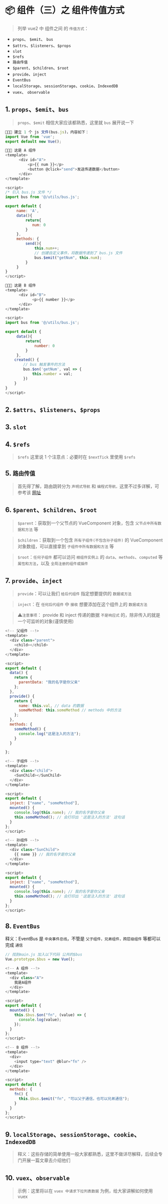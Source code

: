 # 📦 组件（三）之 组件传值方式

> 列举 vue2 中 组件之间 的 `传值方式`：

- `props`、 `$emit`、 `bus`
- `$attrs`、`$listeners`、`$props`
- `slot`
- `$refs`
- `路由传值`
- `$parent`、`$children`、`$root`
- `provide`、`inject`
- `EventBus`
- `localStorage`、`sessionStorage`、`cookie`、`IndexedDB`
- `vuex`、 `observable`

## 1. `props`、`$emit`、`bus`

> `props`、`$emit` 相信大家应该都熟悉，这里就 `bus` 展开说一下

```javascript
🌟🌟🌟 建立 1 个 js 文件(bus.js)，内容如下：
import Vue from 'vue';
export default new Vue();
```

```javascript
🌟🌟🌟 这是 A 组件
<template>
      <div id="A">
          <p>{{ num }}</p>
          <button @click="send">发送传递数据</button>
      </div>
</template>

<script>
/* 引入 bus.js 文件 */
import bus from '@/utils/bus.js';

export default {
     name: 'A',
     data(){
         return{
            num: 0
         }
     },
     methods: {
         send(){
             this.num++;
             // 创建自定义事件，将数据传递到了 bus.js 文件
             bus.$emit("getNum", this.num);
         }
     }
}
</script>
```

```javascript
🌟🌟🌟 这是 B 组件
<template>
      <div id="B">
            <p>{{ number }}</p>
      </div>
</template>

<script>
import bus from '@/utils/bus.js';

export default {
     data(){
         return{
             number: 0
         }
     },
    created() {
        // bus 触发事件的方法
        bus.$on('getNum', val => {
            this.number = val;
        })
    }
}
</script>
```

## 2. `$attrs`、`$listeners`、`$props`

## 3. `slot`

## 4. `$refs`

> `$refs` 这里说 1 个注意点：必要时在 `$nextTick` 里使用 `$refs`

## 5. `路由传值`

> 首先得了解，路由跳转分为 `声明式导航` 和 `编程式导航，`这里不过多详解，可参考该 [网址](https://gitcode.csdn.net/65e7d37c1a836825ed7897f4.html#devmenu3)

## 6. `$parent`、`$children`、`$root`

> `$parent`：获取到一个父节点的 VueComponent 对象，包含 `父节点中所有数据和方法` 等

> `$children`：获取到一个包含 `所有子组件(不包含孙子组件)` 的 VueComponent 对象数组，可以直接拿到 `子组件中所有数据和方法` 等

> `$root`：`任何子组件` 都可以访问 `根组件实例上` 的 `data`、`methods`、`computed` 等 `属性和方法`，以及 `全局注册的组件或插件`

## 7. `provide`、`inject`

> `provide`：可以让我们 `给后代组件` 指定想要提供的 `数据或方法`

> `inject`：在 `任何后代组件` 中 `接收` 想要添加在这个组件上的 `数据或方法`

> ⚠️`注意事项`： provide 和 inject 传递的数据 `不是响应式` 的，除非传入的就是一个可监听的对象(谨慎使用)

```javascript
<!-- 父组件 --!>
<template>
  <div class="parent">
    <child></child>
  </div>
</template>

<script>
export default {
  data() {
    return {
      parentData: "我的名字是你父亲"
    };
  },
  provide() {
    return {
      name: this.val, // data 的数据
      someMethod: this.someMethod // methods 中的方法
    };
  },
  methods: {
    someMethod() {
      console.log("这是注入的方法");
    }
  }

};

<!-- 子组件 --!>
<template>
  <div class="child">
    <SunChild></SunChild>
  </div>
</template>

<script>
export default {
  inject: ["name", "someMethod"],
  mounted() {
    console.log(this.name); // 我的名字是你父亲
    this.someMethod(); // 会打印出 '这是注入的方法' 这句话
  }
};
</script>

<!-- 孙组件 --!>
<template>
  <div class="SunChild">
    {{ name }} // 我的名字是你父亲
  </div>
</template>

<script>
export default {
  inject: ["name", "someMethod"],
  mounted() {
    console.log(this.name); // 我的名字是你父亲
    this.someMethod(); // 会打印出 '这是注入的方法' 这句话
  }
};
</script>
```

## 8. `EventBus`

释义：EventBus 是 `中央事件总线`，不管是 `父子组件，兄弟组件，跨层级组件` 等都可以完成 `通信`

```javascript
// 找到main.js 加入以下代码 公共的$bus
Vue.prototype.$bus = new Vue();

<!-- A 组件 --!>
<template>
  <div class="A">
    我是A组件
  </div>
</template>

<script>
export default {
  mounted() {
    this.$bus.$on("fn", (value) => {
      console.log(value);
    });
  }
};
</script>

<!-- B 组件 --!>
<template>
  <div>
    <input type="text" @blur="fn" />
  </div>
</template>

<script>
export default {
  methods: {
    fn() {
      this.$bus.$emit("fn", "可以父子通信，也可以兄弟通信");
    }
  }
};
</script>
```

## 9. `localStorage`、`sessionStorage`、`cookie`、`IndexedDB`

> 释义：这些存储的简单使用一般大家都熟悉，这里不做详尽解释，后续会专门开展一篇文章去介绍他们

## 10. `vuex`、`observable`

> 示例：这里将以在 `vuex 中请求下拉列表数据` 为例，给大家讲解如何使用 vuex
